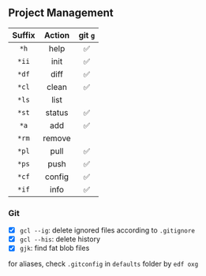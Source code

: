 ## Project Management

| Suffix | Action | git `g` |
| :----: | :----: | :-----: |
|  `*h`  |  help  |   ✅    |
| `*ii`  |  init  |   ✅    |
| `*df`  |  diff  |   ✅    |
| `*cl`  | clean  |   ✅    |
| `*ls`  |  list  |         |
| `*st`  | status |   ✅    |
|  `*a`  |  add   |   ✅    |
| `*rm`  | remove |         |
| `*pl`  |  pull  |   ✅    |
| `*ps`  |  push  |   ✅    |
| `*cf`  | config |   ✅    |
| `*if`  |  info  |   ✅    |

### Git

- [x] `gcl --ig`: delete ignored files according to `.gitignore`
- [x] `gcl --his`: delete history
- [x] `gjk`: find fat blob files

for aliases, check `.gitconfig` in `defaults` folder by `edf oxg`
